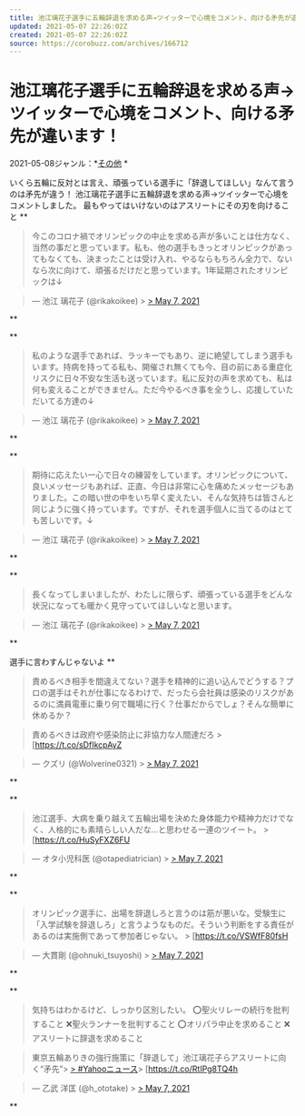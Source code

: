 ```yaml
---
title: 池江璃花子選手に五輪辞退を求める声→ツイッターで心境をコメント、向ける矛先が違います！ | COROBUZZ
updated: 2021-05-07 22:26:02Z
created: 2021-05-07 22:26:02Z
source: https://corobuzz.com/archives/166712
---
```


# 池江璃花子選手に五輪辞退を求める声→ツイッターで心境をコメント、向ける矛先が違います！

2021-05-08ジャンル：*[その他](https://corobuzz.com/archives/category/other)  *

いくら五輪に反対とは言え、頑張っている選手に「辞退してほしい」なんて言うのは矛先が違う！
池江璃花子選手に五輪辞退を求める声→ツイッターで心境をコメントしました。
最もやってはいけないのはアスリートにその刃を向けること
**

> 今このコロナ禍でオリンピックの中止を求める声が多いことは仕方なく、当然の事だと思っています。私も、他の選手もきっとオリンピックがあってもなくても、決まったことは受け入れ、やるならもちろん全力で、ないなら次に向けて、頑張るだけだと思っています。1年延期されたオリンピックは↓

> — 池江 璃花子 (@rikakoikee) > [> May 7, 2021](https://twitter.com/rikakoikee/status/1390639997808566276?ref_src=twsrc%5Etfw)

**

**

> 私のような選手であれば、ラッキーでもあり、逆に絶望してしまう選手もいます。持病を持ってる私も、開催され無くても今、目の前にある重症化リスクに日々不安な生活も送っています。私に反対の声を求めても、私は何も変えることができません。ただ今やるべき事を全うし、応援していただいてる方達の↓

> — 池江 璃花子 (@rikakoikee) > [> May 7, 2021](https://twitter.com/rikakoikee/status/1390641326530580486?ref_src=twsrc%5Etfw)

**

**

> 期待に応えたい一心で日々の練習をしています。オリンピックについて、良いメッセージもあれば、正直、今日は非常に心を痛めたメッセージもありました。この暗い世の中をいち早く変えたい、そんな気持ちは皆さんと同じように強く持っています。ですが、それを選手個人に当てるのはとても苦しいです。↓

> — 池江 璃花子 (@rikakoikee) > [> May 7, 2021](https://twitter.com/rikakoikee/status/1390643352777854977?ref_src=twsrc%5Etfw)

**

**
> 長くなってしまいましたが、わたしに限らず、頑張っている選手をどんな状況になっても暖かく見守っていてほしいなと思います。

> — 池江 璃花子 (@rikakoikee) > [> May 7, 2021](https://twitter.com/rikakoikee/status/1390644155299233794?ref_src=twsrc%5Etfw)

**

選手に言わすんじゃないよ
**

> 責めるべき相手を間違えてない？選手を精神的に追い込んでどうする？プロの選手はそれが仕事になるわけで、だったら会社員は感染のリスクがあるのに満員電車に乗り何で職場に行く？仕事だからでしょ？そんな簡単に休めるか？

> 責めるべきは政府や感染防止に非協力な人間達だろ > [https://t.co/sDfIkcpAyZ

> — クズリ (@Wolverine0321) > [> May 7, 2021](https://twitter.com/Wolverine0321/status/1390543686790901763?ref_src=twsrc%5Etfw)

**

**

> 池江選手、大病を乗り越えて五輪出場を決めた身体能力や精神力だけでなく、人格的にも素晴らしい人だな…と思わせる一連のツイート。 > [https://t.co/HuSyFXZ6FU

> — オタ小児科医 (@otapediatrician) > [> May 7, 2021](https://twitter.com/otapediatrician/status/1390655496831463431?ref_src=twsrc%5Etfw)

**

**

> オリンピック選手に、出場を辞退しろと言うのは筋が悪いな。受験生に「入学試験を辞退しろ」と言うようなものだ。そういう判断をする責任があるのは実施側であって参加者じゃない。 > [https://t.co/VSWfF80fsH

> — 大貫剛 (@ohnuki_tsuyoshi) > [> May 7, 2021](https://twitter.com/ohnuki_tsuyoshi/status/1390700001597132807?ref_src=twsrc%5Etfw)

**

**
> 気持ちはわかるけど、しっかり区別したい。
> ⭕️聖火リレーの続行を批判すること
> ❌聖火ランナーを批判すること
> ⭕️オリパラ中止を求めること
> ❌アスリートに辞退を求めること

> 東京五輪ありきの強行施策に「辞退して」池江璃花子らアスリートに向く“矛先”> [> #Yahooニュース](https://twitter.com/hashtag/Yahoo%E3%83%8B%E3%83%A5%E3%83%BC%E3%82%B9?src=hash&ref_src=twsrc%5Etfw)> [https://t.co/RtIPg8TQ4h

> — 乙武 洋匡 (@h_ototake) > [> May 7, 2021](https://twitter.com/h_ototake/status/1390552963576340480?ref_src=twsrc%5Etfw)

**